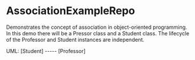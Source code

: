 # AssociationExampleRepo
Demonstrates the concept of association in object-oriented programming.  In this demo there will be a Pressor class and a Student class.  The lifecycle of the Professor and Student instances are independent.

UML:
[Student] ----- [Professor]
